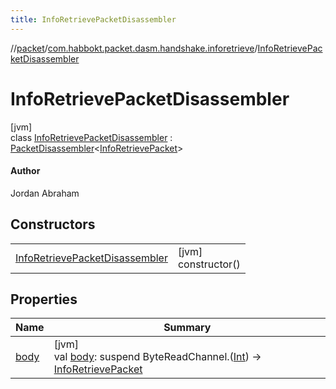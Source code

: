 ```yaml
---
title: InfoRetrievePacketDisassembler
---
```

//[packet](../../../index.html)/[com.habbokt.packet.dasm.handshake.inforetrieve](../index.html)/[InfoRetrievePacketDisassembler](index.html)



# InfoRetrievePacketDisassembler



[jvm]\
class [InfoRetrievePacketDisassembler](index.html) : [PacketDisassembler](../../../../api/api/com.habbokt.api.packet/-packet-disassembler/index.html)&lt;[InfoRetrievePacket](../-info-retrieve-packet/index.html)&gt; 

#### Author



Jordan Abraham



## Constructors


| | |
|---|---|
| [InfoRetrievePacketDisassembler](-info-retrieve-packet-disassembler.html) | [jvm]<br>constructor() |


## Properties


| Name | Summary |
|---|---|
| [body](../../com.habbokt.packet.dasm.room.roomdirectory/-room-directory-packet-disassembler/index.html#-87527971%2FProperties%2F-1665284158) | [jvm]<br>val [body](../../com.habbokt.packet.dasm.room.roomdirectory/-room-directory-packet-disassembler/index.html#-87527971%2FProperties%2F-1665284158): suspend ByteReadChannel.([Int](https://kotlinlang.org/api/latest/jvm/stdlib/kotlin/-int/index.html)) -&gt; [InfoRetrievePacket](../-info-retrieve-packet/index.html) |

